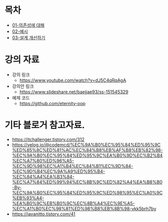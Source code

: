 # 목차

- [01-의존성에 대해](/009_Hexa_arch/03-01_Dependency.md)
- [02-예시](/009_Hexa_arch/03-02_Example.md)
- [03-설계 개선하기](/009_Hexa_arch/03-03_improve_arch.md)

# 강의 자료

- 강의 링크
  - https://www.youtube.com/watch?v=dJ5C4qRqAgA
- 강의안 링크
  - https://www.slideshare.net/baejjae93/ss-151545329
- 예제 코드
  - https://github.com/eternity-oop

# 기타 블로거 참고자료.

- https://itchallenger.tistory.com/312
- https://velog.io/@codemcd/%EC%9A%B0%EC%95%84%ED%95%9C%ED%85%8C%ED%81%AC%EC%84%B8%EB%AF%B8%EB%82%98-%EC%9A%B0%EC%95%84%ED%95%9C%EA%B0%9D%EC%B2%B4%EC%A7%80%ED%96%A5-%EC%9D%98%EC%A1%B4%EC%84%B1%EC%9D%84-%EC%9D%B4%EC%9A%A9%ED%95%B4-%EC%84%A4%EA%B3%84-%EC%A7%84%ED%99%94%EC%8B%9C%ED%82%A4%EA%B8%B0-By-%EC%9A%B0%EC%95%84%ED%95%9C%ED%98%95%EC%A0%9C%EB%93%A4-%EA%B0%9C%EB%B0%9C%EC%8B%A4%EC%9E%A5-%EC%A1%B0%EC%98%81%ED%98%B8%EB%8B%98-vkk5brh7by
- https://javanitto.tistory.com/41
